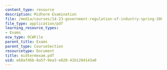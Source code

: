 ```yaml
---
content_type: resource
description: Midterm Examination
file: /media/courses/14-23-government-regulation-of-industry-spring-2003/e68afd6b8a5f9ea3e82041b1284143a0_midtermexam.pdf
file_type: application/pdf
learning_resource_types:
- Exams
ocw_type: OCWFile
parent_title: Exams
parent_type: CourseSection
resourcetype: Document
title: midtermexam.pdf
uid: e68afd6b-8a5f-9ea3-e820-41b1284143a0
---
```

